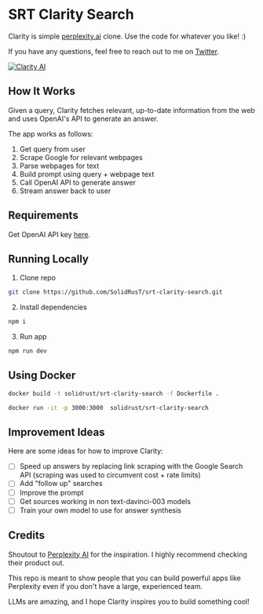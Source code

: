 # SRT Clarity Search

Clarity is simple [perplexity.ai](https://www.perplexity.ai/) clone. Use the code for whatever you like! :)

If you have any questions, feel free to reach out to me on [Twitter](https://twitter.com/suparious).

[![Clarity AI](./public/screenshot.png)](https://solidrust.net/)

## How It Works

Given a query, Clarity fetches relevant, up-to-date information from the web and uses OpenAI's API to generate an answer.

The app works as follows:

1. Get query from user
2. Scrape Google for relevant webpages
3. Parse webpages for text
4. Build prompt using query + webpage text
5. Call OpenAI API to generate answer
6. Stream answer back to user

## Requirements

Get OpenAI API key [here](https://openai.com/api/).

## Running Locally

1. Clone repo

```bash
git clone https://github.com/SolidRusT/srt-clarity-search.git
```

2. Install dependencies

```bash
npm i
```

3. Run app

```bash
npm run dev
```

## Using Docker

```bash
docker build -t solidrust/srt-clarity-search -f Dockerfile .
```

```bash
docker run -it -p 3000:3000  solidrust/srt-clarity-search
```

## Improvement Ideas

Here are some ideas for how to improve Clarity:

- [ ] Speed up answers by replacing link scraping with the Google Search API (scraping was used to circumvent cost + rate limits)
- [ ] Add "follow up" searches
- [ ] Improve the prompt
- [ ] Get sources working in non text-davinci-003 models
- [ ] Train your own model to use for answer synthesis

## Credits

Shoutout to [Perplexity AI](https://www.perplexity.ai/) for the inspiration. I highly recommend checking their product out.

This repo is meant to show people that you can build powerful apps like Perplexity even if you don't have a large, experienced team.

LLMs are amazing, and I hope Clarity inspires you to build something cool!
